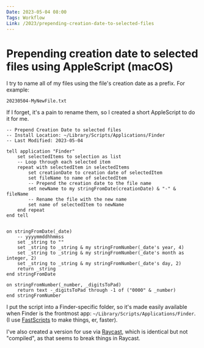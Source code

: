 ```yaml
---
Date: 2023-05-04 08:00
Tags: Workflow
Link: /2023/prepending-creation-date-to-selected-files
---
```


# Prepending creation date to selected files using AppleScript (macOS)

I try to name all of my files using the file's creation date as a prefix. For example:

`20230504-MyNewFile.txt`

If I forget, it's a pain to rename them, so I created a short AppleScript to do it for me. 

```applescript
-- Prepend Creation Date to selected files
-- Install Location: ~/Library/Scripts/Applications/Finder
-- Last Modified: 2023-05-04

tell application "Finder"
	set selectedItems to selection as list
	-- Loop through each selected item
	repeat with selectedItem in selectedItems
		set creationDate to creation date of selectedItem
		set fileName to name of selectedItem
		-- Prepend the creation date to the file name
		set newName to my stringFromDate(creationDate) & "-" & fileName
		-- Rename the file with the new name
		set name of selectedItem to newName
	end repeat
end tell


on stringFromDate(_date)
	-- yyyymmddhhmmss
	set _string to ""
	set _string to _string & my stringFromNumber(_date's year, 4)
	set _string to _string & my stringFromNumber(_date's month as integer, 2)
	set _string to _string & my stringFromNumber(_date's day, 2)
	return _string
end stringFromDate

on stringFromNumber(_number, _digitsToPad)
	return text -_digitsToPad through -1 of ("0000" & _number)
end stringFromNumber
```

I put the script into a Finder-specific folder, so it's made easily available when Finder is the frontmost app: `~/Library/Scripts/Applications/Finder`. (I use [FastScripts](https://redsweater.com/fastscripts/) to make things, er, faster).

I've also created a version for use via [Raycast](https://www.raycast.com/), which is identical but not "compiled", as that seems to break things in Raycast.


